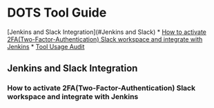 <h1>DOTS Tool Guide</h1>

[Jenkins and Slack Integration](#Jenkins and Slack)
    * [How to activate 2FA(Two-Factor-Authentication) Slack workspace and integrate with Jenkins](#2FA)
    * [Tool Usage Audit](#Tool-Usage-Audit)



## Jenkins and Slack Integration

### How to activate 2FA(Two-Factor-Authentication) Slack workspace and integrate with Jenkins
